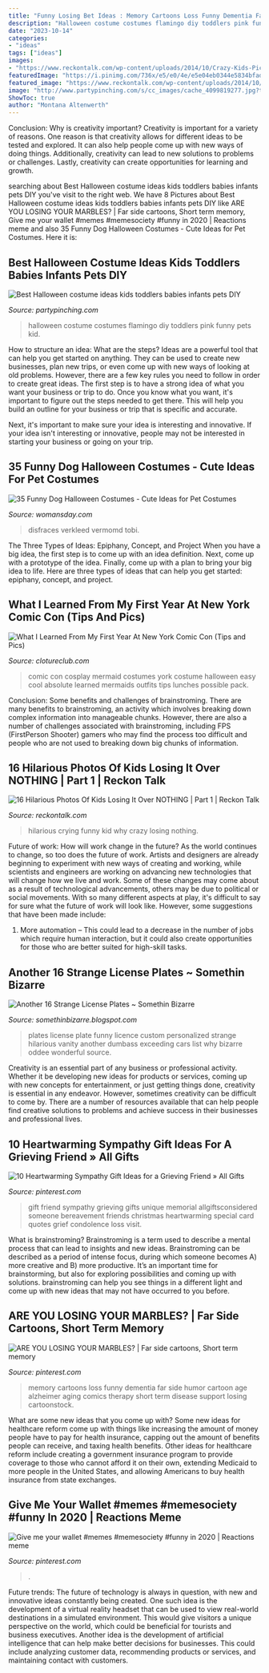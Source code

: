 ```yaml
---
title: "Funny Losing Bet Ideas : Memory Cartoons Loss Funny Dementia Far Side Humor Cartoon Age Alzheimer Aging Comics Therapy Short Term Disease Support Losing Cartoonstock"
description: "Halloween costume costumes flamingo diy toddlers pink funny pets kid"
date: "2023-10-14"
categories:
- "ideas"
tags: ["ideas"]
images:
- "https://www.reckontalk.com/wp-content/uploads/2014/10/Crazy-Kids-Pictures-12.jpeg"
featuredImage: "https://i.pinimg.com/736x/e5/e0/4e/e5e04eb0344e5834bfad7c65fa541049.jpg"
featured_image: "https://www.reckontalk.com/wp-content/uploads/2014/10/Crazy-Kids-Pictures-12.jpeg"
image: "http://www.partypinching.com/s/cc_images/cache_4099819277.jpg?t=1472707794"
ShowToc: true
author: "Montana Altenwerth"
---
```



Conclusion: Why is creativity important?
Creativity is important for a variety of reasons. One reason is that creativity allows for different ideas to be tested and explored. It can also help people come up with new ways of doing things. Additionally, creativity can lead to new solutions to problems or challenges. Lastly, creativity can create opportunities for learning and growth.

	

		
searching about Best Halloween costume ideas kids toddlers babies infants pets DIY you've visit to the right web. We have 8 Pictures about Best Halloween costume ideas kids toddlers babies infants pets DIY like ARE YOU LOSING YOUR MARBLES? | Far side cartoons, Short term memory, Give me your wallet #memes #memesociety #funny in 2020 | Reactions meme and also 35 Funny Dog Halloween Costumes - Cute Ideas for Pet Costumes. Here it is:
		
    
## Best Halloween Costume Ideas Kids Toddlers Babies Infants Pets DIY

<img loading=lazy src="http://www.partypinching.com/s/cc_images/cache_4099819277.jpg?t=1472707794" onerror="this.onerror=null;this.src='https://tse3.mm.bing.net/th?id=OIP.wBwERr5fyQqe1JTLufGRTQHaJ3&amp;pid=15.1';" alt="Best Halloween costume ideas kids toddlers babies infants pets DIY">

_Source: partypinching.com_

>halloween costume costumes flamingo diy toddlers pink funny pets kid. 

	

How to structure an idea: What are the steps?
Ideas are a powerful tool that can help you get started on anything. They can be used to create new businesses, plan new trips, or even come up with new ways of looking at old problems. However, there are a few key rules you need to follow in order to create great ideas.
The first step is to have a strong idea of what you want your business or trip to do. Once you know what you want, it's important to figure out the steps needed to get there. This will help you build an outline for your business or trip that is specific and accurate.

Next, it's important to make sure your idea is interesting and innovative. If your idea isn't interesting or innovative, people may not be interested in starting your business or going on your trip.

    
## 35 Funny Dog Halloween Costumes - Cute Ideas For Pet Costumes

<img loading=lazy src="https://hips.hearstapps.com/wdy.h-cdn.co/assets/17/24/granny-dog.jpg?crop=1.0xw:1xh;center,top&amp;resize=480:*" onerror="this.onerror=null;this.src='https://tse2.mm.bing.net/th?id=OIP.osw9HmXYCL-fpsEBu3kzvQHaLH&amp;pid=15.1';" alt="35 Funny Dog Halloween Costumes - Cute Ideas for Pet Costumes">

_Source: womansday.com_

>disfraces verkleed vermomd tobi. 

	

The Three Types of Ideas: Epiphany, Concept, and Project
When you have a big idea, the first step is to come up with an idea definition. Next, come up with a prototype of the idea. Finally, come up with a plan to bring your big idea to life. Here are three types of ideas that can help you get started: epiphany, concept, and project.

    
## What I Learned From My First Year At New York Comic Con (Tips And Pics)

<img loading=lazy src="http://www.clotureclub.com/wp-content/uploads/2014/10/1937cu6olk7z6jpg.jpg" onerror="this.onerror=null;this.src='https://tse1.mm.bing.net/th?id=OIP.QcCNWwMU5X1PnntOX83lMgHaJ4&amp;pid=15.1';" alt="What I Learned From My First Year At New York Comic Con (Tips and Pics)">

_Source: clotureclub.com_

>comic con cosplay mermaid costumes york costume halloween easy cool absolute learned mermaids outfits tips lunches possible pack. 

	

Conclusion: Some benefits and challenges of brainstroming.
There are many benefits to brainstroming, an activity which involves breaking down complex information into manageable chunks. However, there are also a number of challenges associated with brainstroming, including FPS (FirstPerson Shooter) gamers who may find the process too difficult and people who are not used to breaking down big chunks of information.

    
## 16 Hilarious Photos Of Kids Losing It Over NOTHING | Part 1 | Reckon Talk

<img loading=lazy src="https://www.reckontalk.com/wp-content/uploads/2014/10/Crazy-Kids-Pictures-12.jpeg" onerror="this.onerror=null;this.src='https://tse3.mm.bing.net/th?id=OIP.fqrM8OSaSA4RjKjjNVI7kQHaH2&amp;pid=15.1';" alt="16 Hilarious Photos Of Kids Losing It Over NOTHING | Part 1 | Reckon Talk">

_Source: reckontalk.com_

>hilarious crying funny kid why crazy losing nothing. 

	

Future of work: How will work change in the future?
As the world continues to change, so too does the future of work. Artists and designers are already beginning to experiment with new ways of creating and working, while scientists and engineers are working on advancing new technologies that will change how we live and work. Some of these changes may come about as a result of technological advancements, others may be due to political or social movements. With so many different aspects at play, it's difficult to say for sure what the future of work will look like. However, some suggestions that have been made include: 
1) More automation – This could lead to a decrease in the number of jobs which require human interaction, but it could also create opportunities for those who are better suited for high-skill tasks.

    
## Another 16 Strange License Plates ~ Somethin Bizarre

<img loading=lazy src="https://4.bp.blogspot.com/_I9lJuLPsXSs/S-iItOvBJWI/AAAAAAAAMok/MfELHXYYZR0/s400/Another+16+Strange+License+Plates+2.jpg" onerror="this.onerror=null;this.src='https://tse3.mm.bing.net/th?id=OIP.2y5jKdWYl1vVt6wfzFzpIQHaGS&amp;pid=15.1';" alt="Another 16 Strange License Plates ~ Somethin Bizarre">

_Source: somethinbizarre.blogspot.com_

>plates license plate funny licence custom personalized strange hilarious vanity another dumbass exceeding cars list why bizarre oddee wonderful source. 

	

Creativity is an essential part of any business or professional activity. Whether it be developing new ideas for products or services, coming up with new concepts for entertainment, or just getting things done, creativity is essential in any endeavor. However, sometimes creativity can be difficult to come by. There are a number of resources available that can help people find creative solutions to problems and achieve success in their businesses and professional lives.

    
## 10 Heartwarming Sympathy Gift Ideas For A Grieving Friend » All Gifts

<img loading=lazy src="https://i.pinimg.com/736x/81/55/c3/8155c314a65c1c7402272c60b3483484.jpg" onerror="this.onerror=null;this.src='https://tse2.mm.bing.net/th?id=OIP.rXcF8kokfHb62UWPUb9HbAHaLH&amp;pid=15.1';" alt="10 Heartwarming Sympathy Gift Ideas for a Grieving Friend » All Gifts">

_Source: pinterest.com_

>gift friend sympathy grieving gifts unique memorial allgiftsconsidered someone bereavement friends christmas heartwarming special card quotes grief condolence loss visit. 

	

What is brainstroming?
Brainstroming is a term used to describe a mental process that can lead to insights and new ideas. Brainstroming can be described as a period of intense focus, during which someone becomes A) more creative and B) more productive. It’s an important time for brainstorming, but also for exploring possibilities and coming up with solutions. brainstroming can help you see things in a different light and come up with new ideas that may not have occurred to you before.

    
## ARE YOU LOSING YOUR MARBLES? | Far Side Cartoons, Short Term Memory

<img loading=lazy src="https://i.pinimg.com/736x/af/dd/5d/afdd5d56bfd4abd046f214fd1d49d932--dementia-marbles.jpg" onerror="this.onerror=null;this.src='https://tse3.mm.bing.net/th?id=OIP.EcRIXFzrnmZeOD_zW856dgAAAA&amp;pid=15.1';" alt="ARE YOU LOSING YOUR MARBLES? | Far side cartoons, Short term memory">

_Source: pinterest.com_

>memory cartoons loss funny dementia far side humor cartoon age alzheimer aging comics therapy short term disease support losing cartoonstock. 

	

What are some new ideas that you come up with?
Some new ideas for healthcare reform come up with things like increasing the amount of money people have to pay for health insurance, capping out the amount of benefits people can receive, and taxing health benefits. Other ideas for healthcare reform include creating a government insurance program to provide coverage to those who cannot afford it on their own, extending Medicaid to more people in the United States, and allowing Americans to buy health insurance from state exchanges.

    
## Give Me Your Wallet #memes #memesociety #funny In 2020 | Reactions Meme

<img loading=lazy src="https://i.pinimg.com/736x/e5/e0/4e/e5e04eb0344e5834bfad7c65fa541049.jpg" onerror="this.onerror=null;this.src='https://tse1.mm.bing.net/th?id=OIP.DnVemn4XxnJgAvuDwNus1gHaLe&amp;pid=15.1';" alt="Give me your wallet #memes #memesociety #funny in 2020 | Reactions meme">

_Source: pinterest.com_

>. 

	

Future trends:
The future of technology is always in question, with new and innovative ideas constantly being created. One such idea is the development of a virtual reality headset that can be used to view real-world destinations in a simulated environment. This would give visitors a unique perspective on the world, which could be beneficial for tourists and business executives. Another idea is the development of artificial intelligence that can help make better decisions for businesses. This could include analyzing customer data, recommending products or services, and maintaining contact with customers.

